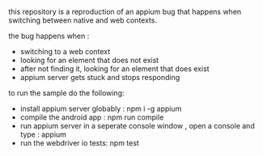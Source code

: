 this repository is a reproduction of an appium bug that happens when switching between native and web contexts.

the bug happens when :
* switching to a web context
* looking for an element that does not exist
* after not finding it, looking for an element that does exist
* appium server gets stuck and stops responding

to run the sample do the following:
* install appium server globably : npm i -g appium
* compile the android app : npm run compile
* run appium server in a seperate console window , open a console and type : appium
* run the webdriver io tests: npm test

